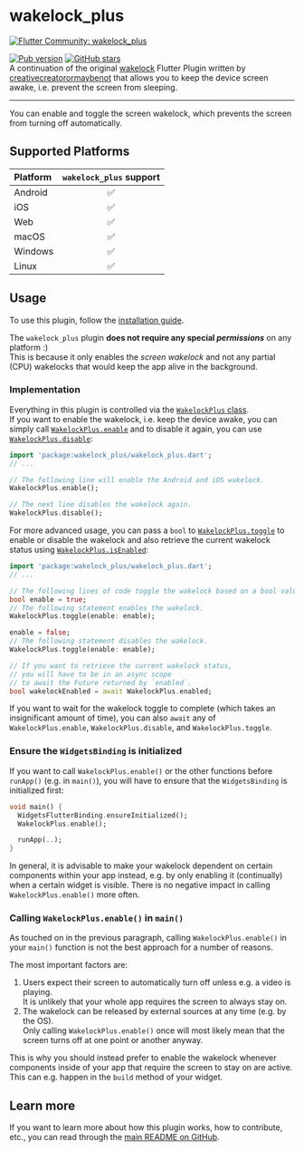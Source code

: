 # wakelock_plus

[![Flutter Community: wakelock_plus](https://fluttercommunity.dev/_github/header/wakelock_plus)](https://github.com/fluttercommunity/community)

[![Pub version](https://img.shields.io/pub/v/wakelock_plus.svg)](https://pub.dev/packages/wakelock_plus) [![GitHub stars](https://img.shields.io/github/stars/fluttercommunity/wakelock_plus.svg)](https://github.com/fluttercommunity/wakelock_plus)  
A continuation of the original [wakelock](https://github.com/creativecreatorormaybenot/wakelock) Flutter Plugin written by [creativecreatorormaybenot](https://github.com/creativecreatorormaybenot) that allows you to keep the device screen awake, i.e. prevent the screen from sleeping.

---

You can enable and toggle the screen wakelock, which prevents the screen from turning off 
automatically.

## Supported Platforms

| Platform | `wakelock_plus` support |
|:---------|:-----------------------:|
| Android  |            ✅            |
| iOS      |            ✅            |
| Web      |            ✅            |
| macOS    |            ✅            |
| Windows  |            ✅            |
| Linux    |            ✅            |

## Usage

To use this plugin, follow the [installation guide](https://pub.dev/packages/wakelock_plus/install).

The `wakelock_plus` plugin **does not require any special _permissions_** on any platform :)  
This is because it only enables the _screen wakelock_ and not any partial 
(CPU) wakelocks that would keep the app alive in the background.

### Implementation

Everything in this plugin is controlled via the 
[`WakelockPlus` class](https://pub.dev/documentation/wakelock_plus/latest/wakelock_plus/WakelockPlus-class.html).  
If you want to enable the wakelock, i.e. keep the device awake, you can simply call 
[`WakelockPlus.enable`](https://pub.dev/documentation/wakelock_plus/latest/wakelock_plus/WakelockPlus/enable.html)
and to disable it again, you can use 
[`WakelockPlus.disable`](https://pub.dev/documentation/wakelock_plus/latest/wakelock_plus/WakelockPlus/disable.html):

```dart
import 'package:wakelock_plus/wakelock_plus.dart';
// ...

// The following line will enable the Android and iOS wakelock.
WakelockPlus.enable();

// The next line disables the wakelock again.
WakelockPlus.disable();
```

For more advanced usage, you can pass a `bool` to 
[`WakelockPlus.toggle`](https://pub.dev/documentation/wakelock_plus/latest/wakelock_plus/WakelockPlus/toggle.html)
to enable or disable the wakelock and also retrieve the current wakelock status using
[`WakelockPlus.isEnabled`](https://pub.dev/documentation/wakelock_plus/latest/wakelock_plus/WakelockPlus/isEnabled.html):

```dart
import 'package:wakelock_plus/wakelock_plus.dart';
// ...

// The following lines of code toggle the wakelock based on a bool value.
bool enable = true;
// The following statement enables the wakelock.
WakelockPlus.toggle(enable: enable);

enable = false;
// The following statement disables the wakelock.
WakelockPlus.toggle(enable: enable);

// If you want to retrieve the current wakelock status,
// you will have to be in an async scope
// to await the Future returned by `enabled`.
bool wakelockEnabled = await WakelockPlus.enabled;
```

If you want to wait for the wakelock toggle to complete (which takes an insignificant amount of
time), you can also `await` any of `WakelockPlus.enable`, `WakelockPlus.disable`, and 
`WakelockPlus.toggle`.

### Ensure the `WidgetsBinding` is initialized

If you want to call `WakelockPlus.enable()` or the other functions before `runApp()` 
(e.g. in `main()`), you will have to ensure that the `WidgetsBinding` is initialized first:

```dart
void main() {
  WidgetsFlutterBinding.ensureInitialized();
  WakelockPlus.enable();

  runApp(..);
}
```

In general, it is advisable to make your wakelock dependent on certain components within your app
instead, e.g. by only enabling it (continually) when a certain widget is visible.
There is no negative impact in calling `WakelockPlus.enable()` more often.

### Calling `WakelockPlus.enable()` in `main()`

As touched on in the previous paragraph, calling `WakelockPlus.enable()` in your `main()` 
function is not the best approach for a number of reasons.

The most important factors are:

1. Users expect their screen to automatically turn off unless e.g. a video is playing.  
   It is unlikely that your whole app requires the screen to always stay on.
2. The wakelock can be released by external sources at any time (e.g. by the OS).  
   Only calling `WakelockPlus.enable()` once will most likely mean that the screen turns off 
   at one point or another anyway.

This is why you should instead prefer to enable the wakelock whenever components inside of your app
that require the screen to stay on are active. This can e.g. happen in the `build` method of your
widget.

## Learn more

If you want to learn more about how this plugin works, how to contribute, etc., you can read 
through the [main README on GitHub](https://github.com/fluttercommunity/wakelock_plus).
